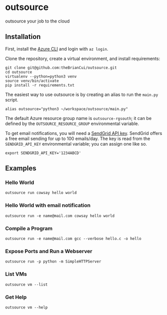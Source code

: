 # outsource
outsource your job to the cloud

## Installation

First, install the [Azure CLI](https://docs.microsoft.com/en-us/cli/azure/install-azure-cli?view=azure-cli-latest) and login with `az login`.

Clone the repository, create a virtual environment, and install requirements:

```
git clone git@github.com:theBrianCui/outsource.git
cd outsource
virtualenv --python=python3 venv
source venv/bin/activate
pip install -r requirements.txt
```

The easiest way to use outsource is by creating an alias to run the `main.py` script.

```
alias outsource="python3 ~/workspace/outsource/main.py"
```

The default Azure resource group name is `outsource-rgsouth`; it can be defined by the `OUTSOURCE_RESOURCE_GROUP` environmental variable.

To get email notifications, you will need a [SendGrid API key](https://sendgrid.com/). SendGrid offers a free email sending for up to 100 emails/day. The key is read from the `SENDGRID_API_KEY` environmental variable; you can assign one like so.

```
export SENDGRID_API_KEY='1234ABCD'
```
## Examples

### Hello World

```
outsource run cowsay hello world
```

### Hello World with email notification

```
outsource run -e name@mail.com cowsay hello world
```

### Compile a Program

```
outsource run -e name@mail.com gcc --verbose hello.c -o hello
```

### Expose Ports and Run a Webserver

```
outsource run -p python -m SimpleHTTPServer
```

### List VMs

```
outsource vm --list
```

### Get Help

```
outsource vm --help
```
